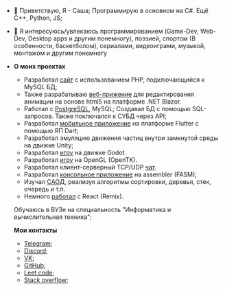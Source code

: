 - 👋 Приветствую, Я - Саша; Программирую в основном на C#. Ещё C++, Python, JS;
- 👀 Я интересуюсь/увлекаюсь программированием (Game-Dev, Web-Dev, Desktop apps и другим понемногу), поэзией, спортом (В особенности, баскетболом), сериалами, видеоиграми, музыкой, монтажом и другим понемногу

- **О моих проектах**

  - Разработал [сайт](https://github.com/NemoNology/WEB-Programming) с использованием PHP, подключающийся к MySQL БД;
  - Также разрабатываю [веб-прижение](https://github.com/NemoNology/WebAnimEdit) для редактирования анимации на основе html5 на платформе .NET Blazor.
  - Работал с [PostgreSQL](https://github.com/NemoNology/DB/tree/main/Lab-s), MySQL; Создавал БД с помощью SQL-запросов. Также поключался к СУБД через API;
  - Разработал [мобильное приложение](https://github.com/NemoNology/MobileApplication) на платформе Flutter с помощью ЯП Dart;
  - Разработал эмуляцию движения частиц внутри замкнутой среды на движке Unity;
  - Разработал [игру](https://github.com/NemoNology/Interactive-graphic-systems/tree/main/Lab-s/3) на движке Godot.
  - Разработал [игру](https://github.com/NemoNology/Interactive-graphic-systems/tree/main/Lab-s/2) на OpenGL (OpenTK).
  - Разработал клиент-серверный TCP/UDP [чат](https://github.com/NemoNology/CSNT/tree/main/VI/Lab-s/Client-Server%20chat).
  - Разработал [консольное приложение](https://github.com/NemoNology/ComputerArchitecture/tree/main/Summer%20practice) на assembler (FASM);
  - Изучал [САОД](https://github.com/NemoNology/SDPA), реализуя алгоритмы сортировки, деревья, стек, очередь и т.п.
  - Немного [работал](https://github.com/NemoNology/WebAnimEdit/commit/4bfabff01d3573ae18a338dce56d221badfa227f) с React (Remix).
  
  Обучаюсь в ВУЗе на специальность "Информатика и вычислительная техника";

  **Мои контакты**

  - [Telegram](https://t.me/bellkunbogdan);
  - [Discord](https://discord.com/users/411445720374050818);
  - [VK](https://vk.com/bellkunbogdan);
  - [GitHub](https://github.com/NemoNology/);
  - [Leet code](https://leetcode.com/u/NemoNology/);
  - [Stack overflow](https://stackoverflow.com/users/23841077/nemonology);
